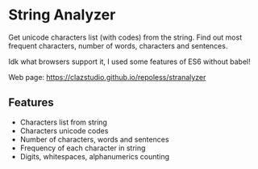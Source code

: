 # String Analyzer

Get unicode characters list (with codes) from the string. Find out most frequent characters, number of words, characters and sentences.

Idk what browsers support it, I used some features of ES6 without babel!

Web page: https://clazstudio.github.io/repoless/stranalyzer

## Features
- Characters list from string
- Characters unicode codes
- Number of characters, words and sentences
- Frequency of each character in string
- Digits, whitespaces, alphanumerics counting
